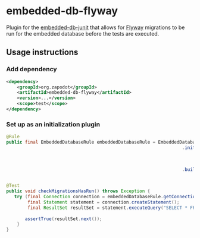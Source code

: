 embedded-db-flyway
=================
Plugin for the [embedded-db-junit](../README.md) that allows for [Flyway](//github.com/flyway/flyway) migrations to be run for the embedded database before the tests are executed.

## Usage instructions
### Add dependency
```xml
<dependency>
    <groupId>org.zapodot</groupId>
    <artifactId>embedded-db-flyway</artifactId>
    <version>...</version>
    <scope>test</scope>
</dependency>
```

### Set up as an initialization plugin
```java
@Rule
public final EmbeddedDatabaseRule embeddedDatabaseRule = EmbeddedDatabaseRule.builder()
                                                                  .initializedByPlugin(
                                                                        new FlywayInitializer.Builder()
                                                                               .withLocations("classpath:migrations/")
                                                                               .build())
                                                                  .build();


@Test
public void checkMigrationsHasRun() throws Exception {
   try (final Connection connection = embeddedDatabaseRule.getConnection();
        final Statement statement = connection.createStatement();
        final ResultSet resultSet = statement.executeQuery("SELECT * FROM USER")) {
       
       assertTrue(resultSet.next());
    }
}

```
